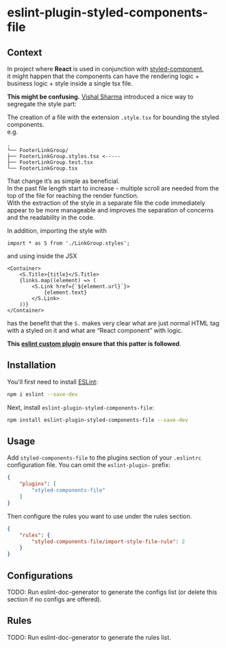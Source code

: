 # eslint-plugin-styled-components-file

## Context
In project where **React** is used in conjunction with [styled-component](https://styled-components.com/),  
it might happen that the components can have the rendering logic + business logic + style inside a single tsx file.

**This might be confusing.**
[Vishal Sharma](https://www.linkedin.com/in/vishal-sharma-29749bb6/) introduced a nice way to segregate the style part:  

The creation of a file with the extension `.style.tsx` for bounding the styled components.  
e.g.
```
.
└── FooterLinkGroup/
├── FooterLinkGroup.styles.tsx <-----
├── FooterLinkGroup.test.tsx
└── FooterLinkGroup.tsx
```

That change it’s as simple as beneficial.  
In the past file length start to increase - multiple scroll are needed from the top of the file for reaching the render function.  
With the extraction of the style in a separate file the code immediately appear to be more manageable and improves the separation of concerns and the readability in the code.  

In addition, importing the style with
```
import * as S from './LinkGroup.styles';
```
and using inside the JSX
```
<Container>
    <S.Title>{title}</S.Title>
    {links.map((element) => (
        <S.Link href={`${element.url}`}>
            {element.text}
        </S.Link>
    ))}
</Container>
```
has the benefit that the `S.` makes very clear what are just normal HTML tag with a styled on it and what are “React component” with logic.

**This [eslint custom plugin](https://eslint.org/docs/latest/extend/custom-rule-tutorial) ensure that this patter is followed**.

## Installation

You'll first need to install [ESLint](https://eslint.org/):

```sh
npm i eslint --save-dev
```

Next, install `eslint-plugin-styled-components-file`:

```sh
npm install eslint-plugin-styled-components-file --save-dev
```

## Usage

Add `styled-components-file` to the plugins section of your `.eslintrc` configuration file. You can omit the `eslint-plugin-` prefix:

```json
{
    "plugins": [
        "styled-components-file"
    ]
}
```


Then configure the rules you want to use under the rules section.

```json
{
    "rules": {
        "styled-components-file/import-style-file-rule": 2
    }
}
```



## Configurations

<!-- begin auto-generated configs list -->
TODO: Run eslint-doc-generator to generate the configs list (or delete this section if no configs are offered).
<!-- end auto-generated configs list -->



## Rules

<!-- begin auto-generated rules list -->
TODO: Run eslint-doc-generator to generate the rules list.
<!-- end auto-generated rules list -->


